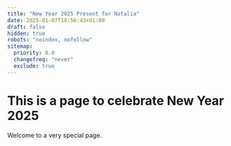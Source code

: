```yaml
---
title: "New Year 2025 Present for Natalia"
date: 2025-01-07T18:56:43+01:00
draft: false
hidden: true
robots: "noindex, nofollow"
sitemap:
  priority: 0.0
  changefreq: "never"
  exclude: true
---
```


# This is a page to celebrate New Year 2025

Welcome to a very special page.
